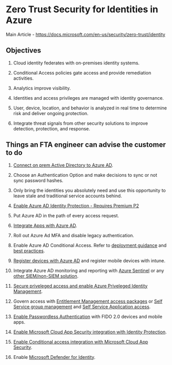 # Zero Trust Security for Identities in Azure

Main Article - <https://docs.microsoft.com/en-us/security/zero-trust/identity>

## Objectives

1. Cloud identity federates with on-premises identity systems.

2. Conditional Access policies gate access and provide remediation activities.

3. Analytics improve visibility.

4. Identities and access privileges are managed with identity governance.

5. User, device, location, and behavior is analyzed in real time to determine risk and deliver ongoing protection.

6. Integrate threat signals from other security solutions to improve detection, protection, and response.

## Things an FTA engineer can advise the customer to do

1. [Connect on prem Active Directory to Azure AD](https://docs.microsoft.com/en-us/azure/architecture/reference-architectures/identity/azure-ad).

2. Choose an Authentication Option and make decisions to sync or not sync password hashes.

3. Only bring the identities you absolutely need and use this opportunity to leave stale and traditional service accounts behind.

4. [Enable Azure AD Identity Protection - Requires Premium P2](https://docs.microsoft.com/en-us/azure/active-directory/identity-protection/overview-identity-protection)

5. Put Azure AD in the path of every access request.

6. [Integrate Apps with Azure AD](https://docs.microsoft.com/en-us/security/zero-trust/identity#integrate-all-your-applications-with-azure-ad).

7. Roll out Azure Ad MFA and disable legacy authentication.

8. Enable Azure AD Conditional Access. Refer to [deployment guidance](https://docs.microsoft.com/en-us/azure/active-directory/conditional-access/plan-conditional-access) and [best practices](https://aka.ms/resilientaad).

9. [Register devices with Azure AD](https://docs.microsoft.com/en-us/security/zero-trust/identity#register-devices-with-azure-ad-to-restrict-access-from-vulnerable-and-compromised-devices) and register mobile devices with intune.

10. Integrate Azure AD monitoring and reporting with [Azure Sentinel](https://docs.microsoft.com/en-us/azure/sentinel/connect-azure-active-directory) or any [other SIEM/non-SIEM solution](https://docs.microsoft.com/en-us/azure/active-directory/reports-monitoring/plan-monitoring-and-reporting).

11. [Secure priveleged access and enable Azure Priveleged Identity Management](https://docs.microsoft.com/en-us/azure/active-directory/roles/security-planning).

12. Govern access with [Entitlement Management access packages](https://docs.microsoft.com/en-us/azure/active-directory/governance/entitlement-management-access-package-create) or [Self Service group management](https://docs.microsoft.com/en-us/azure/active-directory/users-groups-roles/groups-self-service-management) and [Self Service Application access](https://docs.microsoft.com/en-us/azure/active-directory/manage-apps/manage-self-service-access).

13. [Enable Passwordless Authentication](https://docs.microsoft.com/en-us/azure/active-directory/authentication/howto-authentication-passwordless-deployment) with FIDO 2.0 devices and mobile apps.

14. [Enable Microsoft Cloud App Security integration with Identity Protection](https://docs.microsoft.com/en-us/security/zero-trust/identity#enable-microsoft-cloud-app-security-integration-with-identity-protection).

15. [Enable Conditional access integration with Microsoft Cloud App Security](https://docs.microsoft.com/en-us/security/zero-trust/identity#enable-conditional-access-integration-with-microsoft-cloud-app-security).

16. Enable [Microsoft Defender for Identity](https://docs.microsoft.com/en-us/defender-for-identity/what-is).
